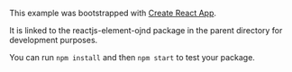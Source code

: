This example was bootstrapped with [Create React App](https://github.com/facebook/create-react-app).

It is linked to the reactjs-element-ojnd package in the parent directory for development purposes.

You can run `npm install` and then `npm start` to test your package.
